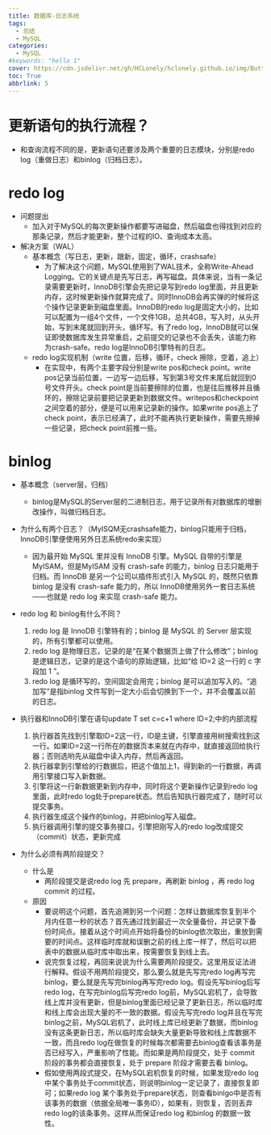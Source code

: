 ```yaml
---
title: 数据库-日志系统
tags:
  - 总结
  - MySQL
categories:
  - MySQL
#keywords: "hello 1"
cover: https://cdn.jsdelivr.net/gh/HCLonely/hclonely.github.io/img/Butterfly/006.webp
toc: True
abbrlink: 5
---
```


# 更新语句的执行流程？
- 和查询流程不同的是，更新语句还要涉及两个重要的日志模块，分别是redo log（重做日志）和binlog（归档日志）。
# redo log
- 问题提出
  - 加入对于MySQL的每次更新操作都要写进磁盘，然后磁盘也得找到对应的那条记录，然后才能更新，整个过程的IO、查询成本太高。
- 解决方案（WAL）
  - 基本概念（写日志，更新，跟新，固定，循环，crashsafe）
    - 为了解决这个问题，MySQL使用到了WAL技术，全称Write-Ahead Logging。它的关键点是先写日志，再写磁盘。具体来说，当有一条记录需要更新时，InnoDB引擎会先把记录写到redo log里面，并且更新内存，这时候更新操作就算完成了。同时InnoDB会再实弹的时候将这个操作记录更新到磁盘里面。InnoDB的redo log是固定大小的，比如可以配置为一组4个文件，一个文件1GB，总共4GB，写入时，从头开始，写到末尾就回到开头，循环写。有了redo log，InnoDB就可以保证即使数据库发生异常重启，之前提交的记录也不会丢失，该能力称为crash-safe。redo log是InnoDB引擎特有的日志。
  - redo log实现机制（write 位置，后移，循环，check 擦除，空着，追上）
    - 在实现中，有两个主要字段分别是write pos和check point。write pos记录当前位置，一边写一边后移，写到第3号文件末尾后就回到0号文件开头。check point是当前要擦除的位置，也是往后推移并且循环的，擦除记录前要把记录更新到数据文件。writepos和checkpoint之间空着的部分，便是可以用来记录新的操作。如果write pos追上了check point，表示已经满了，此时不能再执行更新操作，需要先擦掉一些记录，把check point前推一些。
# binlog
  - 基本概念（server层，归档）
    - binlog是MySQL的Server层的二进制日志，用于记录所有对数据库的增删改操作，叫做归档日志。
  - 为什么有两个日志？（MyISQM无crashsafe能力，binlog只能用于归档，InnoDB引擎便使用另外日志系统redo来实现）
    - 因为最开始 MySQL 里并没有 InnoDB 引擎。MySQL 自带的引擎是 MyISAM，但是MyISAM 没有 crash-safe 的能力，binlog 日志只能用于归档。而 InnoDB 是另一个公司以插件形式引入 MySQL 的，既然只依靠 binlog 是没有 crash-safe 能力的，所以 InnoDB使用另外一套日志系统——也就是 redo log 来实现 crash-safe 能力。

  - redo log 和 binlog有什么不同？
    1. redo log 是 InnoDB 引擎特有的；binlog 是 MySQL 的 Server 层实现的，所有引擎都可以使用。
    2. redo log 是物理日志，记录的是“在某个数据页上做了什么修改”；binlog 是逻辑日志，记录的是这个语句的原始逻辑，比如“给 ID=2 这一行的 c 字段加 1 ”。
    3. redo log 是循环写的，空间固定会用完；binlog 是可以追加写入的。“追加写”是指binlog 文件写到一定大小后会切换到下一个，并不会覆盖以前的日志。
  - 执行器和InnoDB引擎在语句update T set c=c+1 where ID=2;中的内部流程
    1. 执行器首先找到引擎取ID=2这一行，ID是主键，引擎直接用树搜索找到这一行。如果ID=2这一行所在的数据页本来就在内存中，就直接返回给执行器；否则选哟先从磁盘中读入内存，然后再返回。
    2. 执行器拿到引擎给的行数据后，把这个值加上1，得到新的一行数据，再调用引擎接口写入新数据。
    3. 引擎将这一行新数据更新到内存中，同时将这个更新操作记录到redo log里面，此时redo log处于prepare状态。然后告知执行器完成了，随时可以提交事务。
    4. 执行器生成这个操作的binlog，并把binlog写入磁盘。
    5. 执行器调用引擎的提交事务接口，引擎把刚写入的redo log改成提交（commit）状态，更新完成

  - 为什么必须有两阶段提交？
    - 什么是
      - 两阶段提交是说redo log 先 prepare，再刷新 binlog ，再 redo log commit 的过程。
    - 原因
      - 要说明这个问题，首先追溯到另一个问题：怎样让数据库恢复到半个月内任意一秒的状态？首先通过找到最近一次全量备份，并记录下备份时间点。接着从这个时间点开始将备份的binlog依次取出，重放到需要的时间点。这样临时库就和误删之前的线上库一样了，然后可以把表中的数据从临时库中取出来，按需要恢复到线上去。
      - 说完恢复过程，再回来说说为什么需要两阶段提交。这里用反证法进行解释。假设不用两阶段提交，那么要么就是先写完redo log再写完binlog，要么就是先写完binlog再写完redo log。假设先写binlog后写redo log，在写完binlog后写完redo log前，MySQL宕机了，会导致线上库并没有更新，但是binlog里面已经记录了更新日志，所以临时库和线上库会出现大量的不一致的数据。假设先写完redo log并且在写完binlog之前，MySQL宕机了，此时线上库已经更新了数据，而binlog没有这条更新日志，所以临时库会缺失大量更新导致和线上库数据不一致，而且redo log在做恢复的时候每次都需要去binlog查看该事务是否已经写入，严重影响了性能。而如果是两阶段提交，处于 commit 阶段的事务都会直接恢复，处于 prepare 阶段才需要去看 binlog。
      - 假如使用两段式提交，在MySQL宕机恢复的时候，如果发现redo log 中某个事务处于commit状态，则说明binlog一定记录了，直接恢复即可；如果redo log 某个事务处于prepare状态，则查看binlgo中是否有该事务的数据（依据全局唯一事务ID），如果有，则恢复，否则丢弃redo log的该条事务。这样从而保证redo log 和binlog 的数据一致性。









